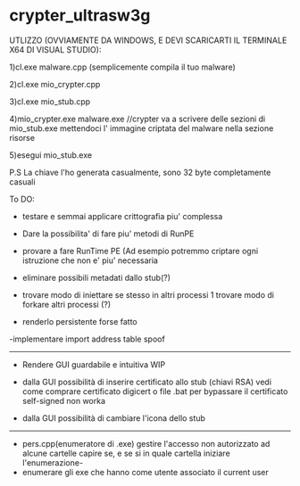 # crypter_ultrasw3g
UTLIZZO (OVVIAMENTE DA WINDOWS, E DEVI SCARICARTI IL TERMINALE X64 DI VISUAL STUDIO):

1)cl.exe malware.cpp (semplicemente compila il tuo malware)

2)cl.exe mio_crypter.cpp

3)cl.exe mio_stub.cpp

4)mio_crypter.exe malware.exe  //crypter va a scrivere delle sezioni di mio_stub.exe mettendoci l' immagine criptata del malware nella sezione risorse

5)esegui mio_stub.exe


P.S La chiave l'ho generata casualmente, sono 32 byte completamente casuali



To DO:

- testare e semmai applicare crittografia piu' complessa

- Dare la possibilita' di fare piu' metodi di RunPE

- provare  a fare RunTime PE (Ad esempio potremmo criptare ogni istruzione che non e' piu' necessaria

- eliminare possibili metadati dallo stub(?)

- trovare modo di iniettare se stesso in altri processi
    1 trovare modo di forkare altri processi (?)
    
- renderlo persistente
    forse fatto

-implementare import address table spoof 
- ---------------------------------------------- -

- Rendere GUI guardabile e intuitiva
    WIP

- dalla GUI possibilità di inserire certificato allo stub (chiavi RSA)
    vedi come comprare certificato digicert o file .bat per bypassare
    il certificato self-signed non worka 
    
- dalla GUI possibilità di cambiare l'icona dello stub
- ------------------------------------------------------------- -

- pers.cpp(enumeratore di .exe) gestire l'accesso non autorizzato ad alcune cartelle
    capire se, e se si in quale cartella iniziare l'enumerazione-
- enumerare gli exe che hanno come utente associato il current user 
 




